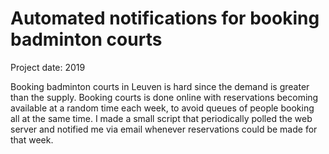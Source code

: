 # Automated notifications for booking badminton courts
Project date: 2019

Booking badminton courts in Leuven is hard since the demand is greater than the supply. Booking courts is done online with reservations becoming available at a random time each week, to avoid queues of people booking all at the same time. I made a small script that periodically polled the web server and notified me via email whenever reservations could be made for that week.
